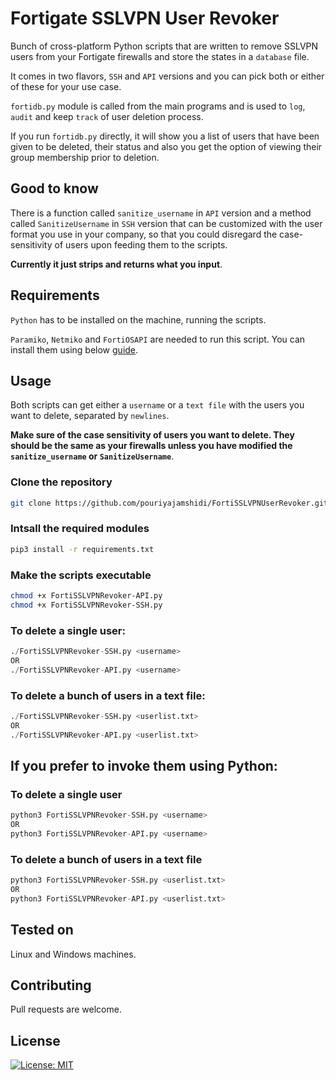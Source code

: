 # Fortigate SSLVPN User Revoker

Bunch of cross-platform Python scripts that are written to remove SSLVPN users from your Fortigate firewalls and store the states in a ```database``` file.

It comes in two flavors, ```SSH``` and ```API``` versions and you can pick both or either of these for your use case.

```fortidb.py``` module is called from the main programs and is used to ```log```, ```audit``` and keep ```track``` of user deletion process.

If you run ```fortidb.py``` directly, it will show you a list of users that have been given to be deleted, their status and also you get the option of viewing their group membership prior to deletion.

## Good to know

There is a function called ```sanitize_username``` in ```API``` version and a method called ```SanitizeUsername``` in ```SSH``` version that can be customized with the user format you use in your company, so that you could disregard the case-sensitivity of users upon feeding them to the scripts.

**Currently it just strips and returns what you input**.

## Requirements

```Python``` has to be installed on the machine, running the scripts.

```Paramiko```, ```Netmiko``` and ```FortiOSAPI``` are needed to run this script. You can install them using below [guide](#intsall-the-required-modules).

## Usage

Both scripts can get either a ```username``` or a ```text file``` with the users you want to delete, separated by ```newlines```. 

**Make sure of the case sensitivity of users you want to delete. They should be the same as your firewalls unless you have modified the ```sanitize_username``` or ```SanitizeUsername```**.

### Clone the repository

```bash
git clone https://github.com/pouriyajamshidi/FortiSSLVPNUserRevoker.git
```

### Intsall the required modules

```bash
pip3 install -r requirements.txt
```

### Make the scripts executable

```bash
chmod +x FortiSSLVPNRevoker-API.py
chmod +x FortiSSLVPNRevoker-SSH.py
```

### To delete a single user:

```python
./FortiSSLVPNRevoker-SSH.py <username>
OR
./FortiSSLVPNRevoker-API.py <username>
```

### To delete a bunch of users in a text file:

```python
./FortiSSLVPNRevoker-SSH.py <userlist.txt>
OR
./FortiSSLVPNRevoker-API.py <userlist.txt>
```

## If you prefer to invoke them using Python:

### To delete a single user

```python
python3 FortiSSLVPNRevoker-SSH.py <username>
OR
python3 FortiSSLVPNRevoker-API.py <username>
```

### To delete a bunch of users in a text file

```python
python3 FortiSSLVPNRevoker-SSH.py <userlist.txt>
OR
python3 FortiSSLVPNRevoker-API.py <userlist.txt>
```

## Tested on

Linux and Windows machines.

## Contributing

Pull requests are welcome.

## License

[![License: MIT](https://img.shields.io/badge/License-MIT-yellow.svg)](https://opensource.org/licenses/MIT)
